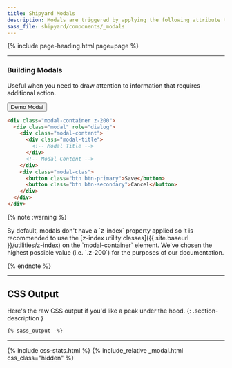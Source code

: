 ```yaml
---
title: Shipyard Modals
description: Modals are triggered by applying the following attribute to any button or link (e.g. `modal-trigger="login"`).
sass_file: shipyard/components/_modals
---
```


{% include page-heading.html page=page %}

---

<div class="sm:col-container-nowrap">
  <div class="col col-100">
    <h3 class="col-100">Building Modals</h3>
    <p class="text-light mb-15">Useful when you need to draw attention to information that requires additional action.</p>
  </div>
  <div class="col">
    <button class="btn btn-sm sm:btn-md btn-secondary white-space-nowrap" modal-trigger="example">Demo Modal</button>
  </div>
</div>

```html
<div class="modal-container z-200">
  <div class="modal" role="dialog">
    <div class="modal-content">
      <div class="modal-title">
        <!-- Modal Title -->
      </div>
      <!-- Modal Content -->
    </div>
    <div class="modal-ctas">
      <button class="btn btn-primary">Save</button>
      <button class="btn btn-secondary">Cancel</button>
    </div>
  </div>
</div>
```

{% note :warning %}
  <p markdown="1">
    By default, modals don't have a `z-index` property applied so it is recommended to use the [z-index utility classes]({{ site.baseurl }}/utilities/z-index) on the `modal-container` element. We've chosen the highest possible value (i.e. `.z-200`) for the purposes of our documentation.
  </p>
{% endnote %}

---

## CSS Output
Here's the raw CSS output if you'd like a peak under the hood.
{: .section-description }

```css
{% sass_output -%}
```

---

{% include css-stats.html %}
{% include_relative _modal.html css_class="hidden" %}
